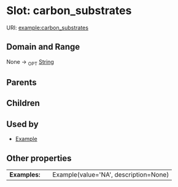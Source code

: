 
# Slot: carbon_substrates




URI: [example:carbon_substrates](https://w3id.org/examplecarbon_substrates)


## Domain and Range

None ->  <sub>OPT</sub> [String](types/String.md)

## Parents


## Children


## Used by

 * [Example](Example.md)

## Other properties

|  |  |  |
| --- | --- | --- |
| **Examples:** | | Example(value='NA', description=None) |

